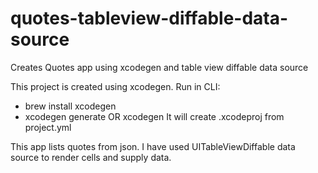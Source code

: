 # quotes-tableview-diffable-data-source
Creates Quotes app using xcodegen and table view diffable data source


This project is created using xcodegen. Run in CLI:
- brew install xcodegen
- xcodegen generate OR xcodegen
It will create .xcodeproj from project.yml

This app lists quotes from json. I have used UITableViewDiffable data source to render cells and supply data.
